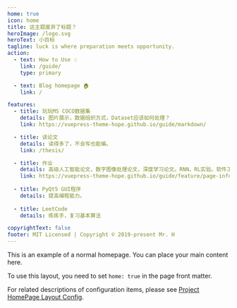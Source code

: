 ```yaml
---
home: true
icon: home
title: 这主题废弃了标题？
heroImage: /logo.svg
heroText: 小目标
tagline: luck is where preparation meets opportunity.
action:
  - text: How to Use 💡
    link: /guide/
    type: primary

  - text: Blog homepage 🏠
    link: /

features:
  - title: 玩玩MS COCO数据集
    details: 图片展示，数据组织方式，Dataset应该如何处理？
    link: https://vuepress-theme-hope.github.io/guide/markdown/

  - title: 读论文
    details: 读得多了，不会写也能编。
    link: /thesis/

  - title: 作业
    details: 高级人工智能论文，数字图像处理论文，深度学习论文。RNN，RL实验。软件工程大作业。
    link: https://vuepress-theme-hope.github.io/guide/feature/page-info/
  
  - title: PyQt5 GUI程序
    details: 提高编程能力。
  
  - title: LeetCode
    details: 练练手，复习基本算法

copyrightText: false
footer: MIT Licensed | Copyright © 2019-present Mr. H
---
```


This is an example of a normal homepage. You can place your main content here.

To use this layout, you need to set `home: true` in the page front matter.

For related descriptions of configuration items, please see [Project HomePage Layout Config](https://vuepress-theme-hope.github.io/guide/layout/home/).
